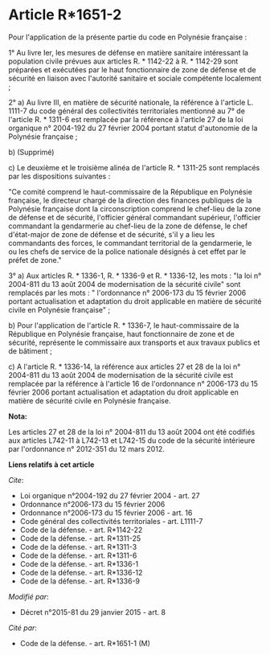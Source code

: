 # Article R*1651-2

Pour l'application de la présente partie du code en Polynésie française : 

1° Au livre Ier, les mesures de défense en matière sanitaire intéressant la population civile prévues aux articles R. *
1142-22 à R. * 1142-29 sont préparées et exécutées par le haut fonctionnaire de zone de défense et de sécurité en liaison
avec l'autorité sanitaire et sociale compétente localement ; 

2° a) Au livre III, en matière de sécurité nationale, la référence à l'article L. 1111-7 du code général des collectivités
territoriales mentionné au 7° de l'article R. * 1311-6 est remplacée par la référence à l'article 27 de la loi organique n°
2004-192 du 27 février 2004 portant statut d'autonomie de la Polynésie française ; 

b) (Supprimé) 

c) Le deuxième et le troisième alinéa de l'article R. * 1311-25 sont remplacés par les dispositions suivantes : 

"Ce comité comprend le haut-commissaire de la République en Polynésie française, le directeur chargé de la direction des
finances publiques de la Polynésie française dont la circonscription comprend le chef-lieu de la zone de défense et de
sécurité, l'officier général commandant supérieur, l'officier commandant la gendarmerie au chef-lieu de la zone de défense,
le chef d'état-major de zone de défense et de sécurité, s'il y a lieu les commandants des forces, le commandant territorial
de la gendarmerie, le ou les chefs de service de la police nationale désignés à cet effet par le préfet de zone." 

3° a) Aux articles R. * 1336-1, R. * 1336-9 et R. * 1336-12, les mots : "la loi n° 2004-811 du 13 août 2004 de modernisation
de la sécurité civile" sont remplacés par les mots : " l'ordonnance n° 2006-173 du 15 février 2006 portant actualisation et
adaptation du droit applicable en matière de sécurité civile en Polynésie française" ; 

b) Pour l'application de l'article R. * 1336-7, le haut-commissaire de la République en Polynésie française, haut
fonctionnaire de zone et de sécurité, représente le commissaire aux transports et aux travaux publics et de bâtiment ; 

c) A l'article R. * 1336-14, la référence aux articles 27 et 28 de la loi n° 2004-811 du 13 août 2004 de modernisation de la
sécurité civile est remplacée par la référence à l'article 16 de l'ordonnance n° 2006-173 du 15 février 2006 portant
actualisation et adaptation du droit applicable en matière de sécurité civile en Polynésie française.

**Nota:**

Les articles 27 et 28 de la loi n° 2004-811 du 13 août 2004 ont été codifiés aux articles L742-11 à L742-13 et L742-15 du
code de la sécurité intérieure par l'ordonnance n° 2012-351 du 12 mars 2012.

**Liens relatifs à cet article**

_Cite_:

  - Loi organique n°2004-192 du 27 février 2004 - art. 27
  - Ordonnance n°2006-173 du 15 février 2006
  - Ordonnance n°2006-173 du 15 février 2006 - art. 16
  - Code général des collectivités territoriales - art. L1111-7
  - Code de la défense. - art. R*1142-22
  - Code de la défense. - art. R*1311-25
  - Code de la défense. - art. R*1311-3
  - Code de la défense. - art. R*1311-6
  - Code de la défense. - art. R*1336-1
  - Code de la défense. - art. R*1336-12
  - Code de la défense. - art. R*1336-9

_Modifié par_:

  - Décret n°2015-81 du 29 janvier 2015 - art. 8

_Cité par_:

  - Code de la défense. - art. R*1651-1 (M)
